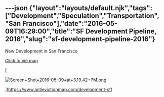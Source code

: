 ---json
{"layout":"layouts/default.njk","tags":["Development","Speculation","Transportation","San Francisco"],"date":"2016-05-09T16:29:00","title":"SF Development Pipeline, 2016","slug":"sf-development-pipeline-2016"}
---

New Development in San Francisco

[Click to vie map](https://www.antievictionmap.com/development-sf)

[

![Screen+Shot+2016-05-09+at+3.19.42+PM.png](https://images.squarespace-cdn.com/content/v1/52b7d7a6e4b0b3e376ac8ea2/1514136515170-UAYT2ABXSPITAPM4JY9R/ke17ZwdGBToddI8pDm48kLqFIUOZvN-zmCYqob-qpAkUqsxRUqqbr1mOJYKfIPR7LoDQ9mXPOjoJoqy81S2I8N_N4V1vUb5AoIIIbLZhVYxCRW4BPu10St3TBAUQYVKcxcUhGQrUIFc7MGBBoM3WrDzY2yZwqXveQYpqehAG5uwjpVTdLES7voHLxL3YAknA/Screen%2BShot%2B2016-05-09%2Bat%2B3.19.42%2BPM.png)

](https://www.antievictionmap.com/development-sf)